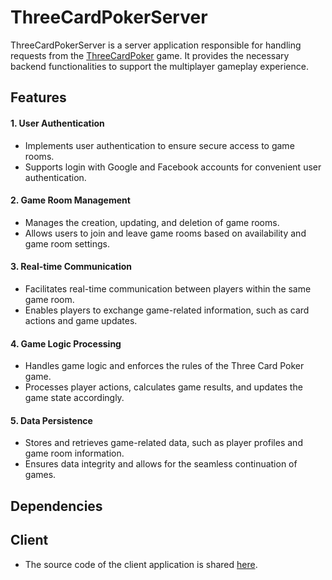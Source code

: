 # ThreeCardPokerServer

ThreeCardPokerServer is a server application responsible for handling requests from the [ThreeCardPoker](https://github.com/LuongCuong244/Three-Card-Poker-Client) game. It provides the necessary backend functionalities to support the multiplayer gameplay experience.

## Features
#### 1. User Authentication
- Implements user authentication to ensure secure access to game rooms.
- Supports login with Google and Facebook accounts for convenient user authentication.

#### 2. Game Room Management
- Manages the creation, updating, and deletion of game rooms.
- Allows users to join and leave game rooms based on availability and game room settings.

#### 3. Real-time Communication
- Facilitates real-time communication between players within the same game room.
- Enables players to exchange game-related information, such as card actions and game updates.

#### 4. Game Logic Processing
- Handles game logic and enforces the rules of the Three Card Poker game.
- Processes player actions, calculates game results, and updates the game state accordingly.

#### 5. Data Persistence
- Stores and retrieves game-related data, such as player profiles and game room information.
- Ensures data integrity and allows for the seamless continuation of games.

## Dependencies


## Client
- The source code of the client application is shared [here](https://github.com/LuongCuong244/Three-Card-Poker-Client).
